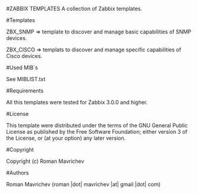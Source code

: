 #ZABBIX TEMPLATES
A collection of Zabbix templates. 

#Templates

ZBX_SNMP  => template to discover and manage basic capabilities of SNMP devices.

ZBX_CISCO => templats to discover and manage specific capabilities of Cisco devices.

#Used MIB`s

See MIBLIST.txt


#Requirements

All this templates were tested for Zabbix 3.0.0 and higher.

#License

This template were distributed under the terms of the GNU General Public License as published by the Free Software Foundation; either version 3 of the License, or (at your option) any later version.

#Copyright

Copyright (c) Roman Mavrichev

#Authors

Roman Mavrichev (roman |dot| mavrichev |at| gmail |dot| com)

